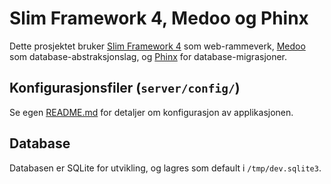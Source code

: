 # Slim Framework 4, Medoo og Phinx

Dette prosjektet bruker [Slim Framework 4](https://www.slimframework.com/) som
web-rammeverk, [Medoo](https://medoo.in/) som database-abstraksjonslag, og
[Phinx](https://phinx.org/) for database-migrasjoner.

## Konfigurasjonsfiler (`server/config/`)

Se egen [README.md](config/README.md) for detaljer om konfigurasjon av
applikasjonen.

## Database

Databasen er SQLite for utvikling, og lagres som default i `/tmp/dev.sqlite3`.
